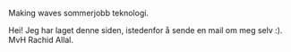 Making waves sommerjobb teknologi. 

Hei! 
Jeg har laget denne siden, istedenfor å sende en mail om meg selv :).
MvH
Rachid Allal. 


